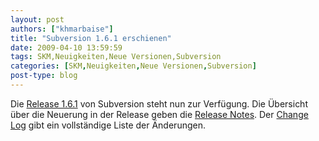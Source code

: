 ```yaml
---
layout: post
authors: ["khmarbaise"]
title: "Subversion 1.6.1 erschienen"
date: 2009-04-10 13:59:59
tags: SKM,Neuigkeiten,Neue Versionen,Subversion
categories: [SKM,Neuigkeiten,Neue Versionen,Subversion]
post-type: blog
---
```

Die <a href="http://subversion.tigris.org/servlets/NewsItemView?newsItemID=2270">Release 1.6.1</a> von Subversion steht nun zur Verfügung. Die Übersicht über die Neuerung in der Release geben die <a href="http://subversion.tigris.org/svn_1.6_releasenotes.html">Release Notes</a>. Der <a href="http://svn.collab.net/repos/svn/tags/1.6.1/CHANGES">Change Log</a> gibt ein vollständige Liste der Änderungen.
